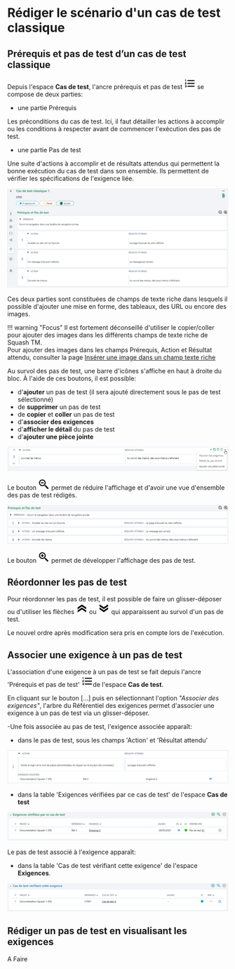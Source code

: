 # Rédiger le scénario d'un cas de test classique

## Prérequis et pas de test d’un cas de test classique

Depuis l'espace **Cas de test**, l'ancre prérequis et pas de test ![Ancre Prérequis et pas de test](resources/steps.png) se compose de deux parties:

- une partie Prérequis

Les préconditions du cas de test. Ici, il faut détailler les actions à accomplir ou les conditions à respecter avant de commencer l'exécution des pas de test.

- une partie Pas de test

Une suite d'actions à accomplir et de résultats attendus qui permettent la bonne exécution du cas de test dans son ensemble. Ils permettent de vérifier les spécifications de l'exigence liée.

![Prérequis et pas de test](resources/page-prerequis-et-pas-test.png)


Ces deux parties sont constituées de champs de texte riche dans lesquels il possible d'ajouter une mise en forme, des tableaux, des URL ou encore des images.

!!! warning "Focus"
    Il est fortement déconseillé d'utiliser le copier/coller pour ajouter des images dans les différents champs de texte riche de Squash TM.  
    Pour ajouter des images dans les champs Prérequis, Action et Résultat attendu, consulter la page [Insérer une image dans un champ texte riche](../../presentation-generale/fonctionnalites-objet/#inserer-une-image)

Au survol des pas de test, une barre d'icônes s'affiche en haut à droite du bloc. 
À l'aide de ces boutons, il est possible:

- d'**ajouter** un pas de test (il sera ajouté directement sous le pas de test sélectionné)
- de **supprimer** un pas de test
- de **copier** et **coller** un pas de test
- d'**associer des exigences**
- d'**afficher le détail** du pas de test 
- d'**ajouter une pièce jointe**

![Barre d'icônes d'un pas de test](resources/icones-survol-pas-de-testFR.png)

Le bouton ![Boutons loupe](resources/collapse.png) permet de réduire l'affichage et d'avoir une vue d'ensemble des pas de test rédigés.

![Prérequis et pas de test](resources/prerequis-pas-de-test.png)

Le bouton ![Boutons loupe](resources/expand.png) permet de développer l'affichage des pas de test. 

## Réordonner les pas de test

Pour réordonner les pas de test, il est possible de faire un glisser-déposer ou d'utiliser les flèches ![Remonter le pas de test](resources/chevron-double-up.png) ou ![Descendre le pas de test](resources/chevron-double-down.png) qui apparaissent au survol d'un pas de test. 

Le nouvel ordre après modification sera pris en compte lors de l'exécution. 

## Associer une exigence à un pas de test

L'association d'une exigence à un pas de test se fait depuis l'ancre 'Prérequis et pas de test' ![Ancre Prérequis et pas de test](resources/steps.png)de l'espace **Cas de test**. 

En cliquant sur le bouton [...] puis en sélectionnant l'option *"Associer des exigences"*, l'arbre du Référentiel des exigences permet d'associer une exigence à un pas de test via un glisser-déposer.

-Une fois associée au pas de test, l'exigence associée apparaît:

- dans le pas de test, sous les champs 'Action' et 'Résultat attendu'

![Pas de test avec exigence associée](resources/pas-de-test-avec-exiFR.png)

- dans la table 'Exigences vérifiées par ce cas de test' de l'espace **Cas de test** 

![Table 'Exigences vérifiées par ce cas de test'](resources/exigences-verifieesFR.png)

Le pas de test associé à l'exigence apparaît:

- dans la table 'Cas de test vérifiant cette exigence' de l'espace **Exigences**.


![Table 'Exigences vérifiées par ce cas de test'](resources/CT-verifiant-exigenceFR.png)

## Rédiger un pas de test en visualisant les exigences 

A Faire
